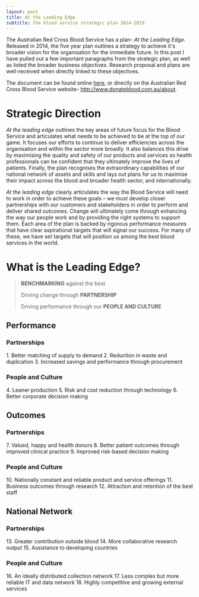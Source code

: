 ```yaml
---
layout: post
title: At the Leading Edge
subtitle: the blood service strategic plan 2014-2019
---
```

The Australian Red Cross Blood Service has a plan- _At the Leading Edge_. Released in 2014, the five year plan outlines a strategy to achieve it's broader vision for the organisation for the immediate future. In this post I have pulled out a few important paragraphs from the strategic plan, as well as listed the broader business objectives. Research proposal and plans are well-received when directly linked to these objectives.

The document can be found online [here]({{site.url}}/uploads/Strategic-Plan-2014.pdf), or directly on the Australian Red Cross Blood Service website- http://www.donateblood.com.au/about.

# Strategic Direction 
_At the leading edge_ outlines the key areas of future focus for the Blood Service and articulates what needs to be achieved to be at the top of our game. It focuses our efforts to continue to deliver efficiencies across the organisation and within the sector more broadly. It also balances this drive by maximising the quality and safety of our products and services so health professionals can be confident that they ultimately improve the lives of patients. Finally, the plan recognises the extraordinary capabilities of our national network of assets and skills and lays out plans for us to maximise their impact across the blood and broader health sector, and internationally.

_At the leading edge_ clearly articulates the way the Blood Service will need to work in order to achieve these goals – we must develop closer partnerships with our customers and stakeholders in order to perform and deliver shared outcomes. Change will ultimately come through enhancing the way our people work and by providing the right systems to support them. Each area of the plan is backed by rigorous performance measures that have clear aspirational targets that will signal our success. For many of these, we have set targets that will position us among the best blood services in the world.

# What is the Leading Edge?
>**BENCHMARKING** against the best
>
>Driving change through **PARTNERSHIP**
>
>Driving performance through our **PEOPLE AND CULTURE**

## Performance
### Partnerships
1\. Better matching of supply to demand
2\. Reduction in waste and duplication
3\. Increased savings and performance through procurement

### People and Culture
4\. Leaner production
5\. Risk and cost reduction through technology
6\. Better corporate decision making

## Outcomes
### Partnerships
7\. Valued, happy and health donors
8\. Better patient outcomes through improved clinical practice
9\. Improved risk-based decision making

### People and Culture
10\. Nationally constant and reliable product and service offerings
11\. Business outcomes through research
12\. Attraction and retention of the best staff

## National Network
### Partnerships
13\. Greater contribution outside blood
14\. More collaborative research output
15\. Assistance to developing countries

### People and Culture 
16\. An ideally distributed collection network
17\. Less complex but more reliable IT and data network
18\. Highly competitive and growing external services

